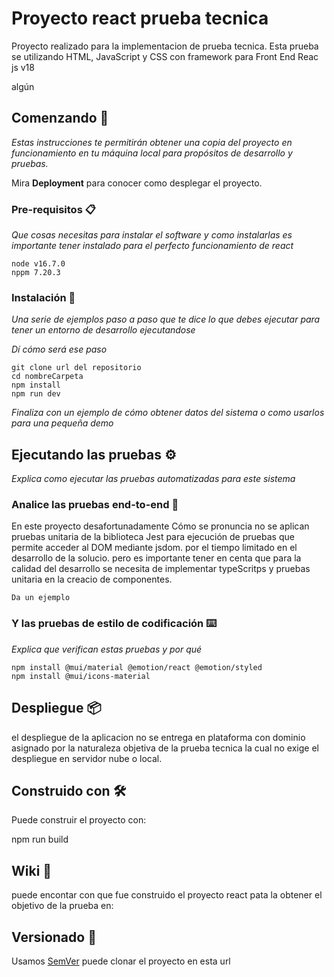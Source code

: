 # Proyecto react prueba tecnica 

Proyecto realizado para la implementacion de prueba tecnica. Esta prueba se utilizando HTML, JavaScript y CSS con framework para Front End Reac js v18

algún 

## Comenzando 🚀

_Estas instrucciones te permitirán obtener una copia del proyecto en funcionamiento en tu máquina local para propósitos de desarrollo y pruebas._

Mira **Deployment** para conocer como desplegar el proyecto.


### Pre-requisitos 📋

_Que cosas necesitas para instalar el software y como instalarlas es importante tener instalado  para el perfecto funcionamiento de react_

```
node v16.7.0
nppm 7.20.3
```

### Instalación 🔧

_Una serie de ejemplos paso a paso que te dice lo que debes ejecutar para tener un entorno de desarrollo ejecutandose_

_Dí cómo será ese paso_

```
git clone url del repositorio
cd nombreCarpeta
npm install
npm run dev 
```


_Finaliza con un ejemplo de cómo obtener datos del sistema o como usarlos para una pequeña demo_

## Ejecutando las pruebas ⚙️

_Explica como ejecutar las pruebas automatizadas para este sistema_

### Analice las pruebas end-to-end 🔩
En este proyecto desafortunadamente
Cómo se pronuncia no se aplican pruebas unitaria de la biblioteca Jest para ejecución de pruebas que permite acceder al DOM mediante jsdom. por el tiempo limitado en el desarrollo de la solucio. pero es importante tener en centa que para la calidad del desarrollo se necesita de implementar typeScritps y pruebas unitaria en la creacio de componentes.

``` 
Da un ejemplo
``` 

### Y las pruebas de estilo de codificación ⌨️

_Explica que verifican estas pruebas y por qué_

```
npm install @mui/material @emotion/react @emotion/styled
npm install @mui/icons-material
```

## Despliegue 📦

el despliegue de la aplicacion no se entrega en plataforma con dominio asignado por la naturaleza objetiva de la prueba tecnica la cual no exige el despliegue en servidor nube o local.

## Construido con 🛠️

Puede construir el proyecto con:

npm run build


## Wiki 📖

puede encontar con que fue construido el proyecto react pata la obtener el objetivo de la prueba en:

## Versionado 📌

Usamos [SemVer](https://github.com/jeisondpl/sfcolombia/edit/main/README.md) puede clonar el proyecto en esta url
